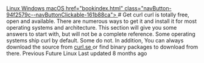 <a href="get/linux.html" class="navButton-94f2579c--pageItemWithChildrenNested-2c5d8183--navButtonClickable-161b88ca">
<span class="text-4505230f--UIH300-2063425d--textContentFamily-49a318e1--navButtonLabel-14a4968f">Linux</span>
</a>
<a href="get/windows.html" class="navButton-94f2579c--pageItemWithChildrenNested-2c5d8183--navButtonClickable-161b88ca">
<span class="text-4505230f--UIH300-2063425d--textContentFamily-49a318e1--navButtonLabel-14a4968f">Windows</span>
</a>
<a href="get/macos.html" class="navButton-94f2579c--pageItemWithChildrenNested-2c5d8183--navButtonClickable-161b88ca">
<span class="text-4505230f--UIH300-2063425d--textContentFamily-49a318e1--navButtonLabel-14a4968f">macOS</span>
</a>
<a href="bindings.html" class="navButton-94f2579c--navButtonClickable-161b88ca">href="bookindex.html" class="navButton-94f2579c--navButtonClickable-161b88ca">
</a>
# <span class="text-4505230f--DisplayH900-bfb998fa--textContentFamily-49a318e1">Get curl</span>
<span class="text-4505230f--UIH300-2063425d--textUIFamily-5ebd8e40--text-8ee2c8b2">
</span>
<span class="text-4505230f--TextH400-3033861f--textContentFamily-49a318e1">
<span data-key="52f532ebea1540b3ae2de573695e7f75">
<span data-offset-key="52f532ebea1540b3ae2de573695e7f75:0">curl is totally free, open and available. There are numerous ways to get it and install it for most operating systems and architecture. This section will give you some answers to start with, but will not be a complete reference.</span>
</span>
</span>
<span class="text-4505230f--TextH400-3033861f--textContentFamily-49a318e1">
<span data-key="e5eb455b6e1140d78a1da6f28152c540">
<span data-offset-key="e5eb455b6e1140d78a1da6f28152c540:0">Some operating systems ship curl by default. Some do not.</span>
</span>
</span>
<span class="text-4505230f--TextH400-3033861f--textContentFamily-49a318e1">
<span data-key="39c1bcda62a24c67b5688e747c028e9c">
<span data-offset-key="39c1bcda62a24c67b5688e747c028e9c:0">In addition, You can always download the source from </span>
</span>
<a href="https://curl.se/" class="link-a079aa82--primary-53a25e66--link-faf6c434">
<span data-key="91966697fac34cc1be54ab6ed04ba9e2">
<span data-offset-key="91966697fac34cc1be54ab6ed04ba9e2:0">curl.se</span>
</span>
</a>
<span data-key="5c32415036d04fcca943417355a6d41d">
<span data-offset-key="5c32415036d04fcca943417355a6d41d:0"> or find binary packages to download from there.</span>
</span>
</span>
<a href="project/future.html" class="reset-3c756112--card-6570f064--whiteCard-fff091a4--cardPrevious-56a5e674">
</a>
<span class="text-4505230f--TextH200-a3425406--textContentFamily-49a318e1">Previous</span>
<span class="text-4505230f--UIH400-4e41e82a--textContentFamily-49a318e1">Future</span>
<a href="get/linux.html" class="reset-3c756112--card-6570f064--whiteCard-fff091a4--cardNext-19241c42">
</a>
<span class="text-4505230f--UIH400-4e41e82a--textContentFamily-49a318e1">Linux</span>
<span class="text-4505230f--TextH200-a3425406--textContentFamily-49a318e1">Last updated 8 months ago</span>
